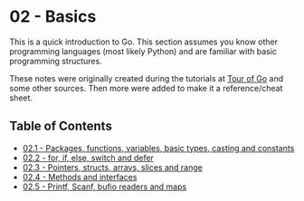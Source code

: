 # 02 - Basics
This is a quick introduction to Go. This section assumes you know other programming languages (most likely Python) and are familiar with basic programming structures.

These notes were originally created during the tutorials at [Tour of Go][tour-of-go] and some other sources. Then more were added to make it a reference/cheat sheet.

## Table of Contents

- [02.1 - Packages, functions, variables, basic types, casting and constants](02.1.md)
- [02.2 - for, if, else, switch and defer](02.2.md)
- [02.3 - Pointers, structs, arrays, slices and range](02.3.md)
- [02.4 - Methods and interfaces](02.4.md)
- [02.5 - Printf, Scanf, bufio readers and maps](02.5.md)

<!-- Links -->

[tour-of-go]: https://tour.golang.org/
